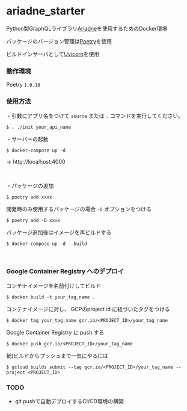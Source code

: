 # ariadne_starter

Python製GraphQLライブラリ[Ariadne](https://ariadnegraphql.org/)を使用するためのDocker環境

パッケージのバージョン管理は[Poetry](https://python-poetry.org/)を使用

ビルドインサーバとして[Uvicorn](https://www.uvicorn.org/)を使用


### 動作環境
Poetry  `1.0.10`  

### 使用方法

・引数にアプリ名をつけて `source` または `.` コマンドを実行してください。
```
$ . ./init your_api_name
```

・サーバーの起動
```
$ docker-compose up -d

```
→ http://localhost:4000

<br>  


・パッケージの追加
```
$ poetry add xxxx
```
開発時のみ使用するパッケージの場合 `-D` オプションをつける
```
$ poetry add -D xxxx
```


パッケージ追加後はイメージを再ビルドする  
```
$ docker-compose up -d --build
```

<br>

### Google Container Registry へのデプロイ

コンテナイメージを名前付けしてビルド

```
$ docker build -t your_tag_name .
```

コンテナイメージに対し、 GCPのproject id に紐づいたタグをつける
```
$ docker tag your_tag_name gcr.io/<PROJECT_ID>/your_tag_name
```

Google Container Registry に push する  

```
$ docker push gcr.io/<PROJECT_ID>/your_tag_name
```


補)ビルドからプッシュまで一気にやるには

```
$ gcloud builds submit --tag gcr.io/<PROJECT_ID>/your_tag_name --project <PROJECT_ID>
```


### TODO
- git pushで自動デプロイするCI/CD環境の構築
